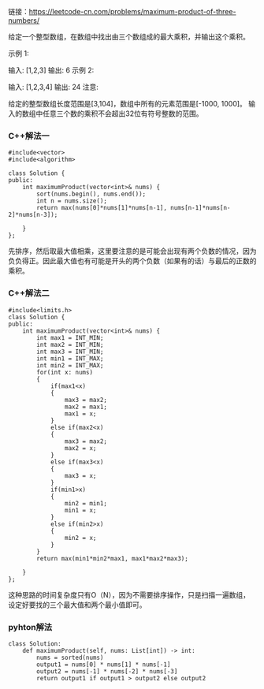 链接：https://leetcode-cn.com/problems/maximum-product-of-three-numbers/

给定一个整型数组，在数组中找出由三个数组成的最大乘积，并输出这个乘积。

示例 1:

输入: [1,2,3]
输出: 6
示例 2:

输入: [1,2,3,4]
输出: 24
注意:

给定的整型数组长度范围是[3,104]，数组中所有的元素范围是[-1000, 1000]。
输入的数组中任意三个数的乘积不会超出32位有符号整数的范围。


### C++解法一 ###
```
#include<vector>
#include<algorithm>

class Solution {
public:
    int maximumProduct(vector<int>& nums) {
        sort(nums.begin(), nums.end());
        int n = nums.size();
        return max(nums[0]*nums[1]*nums[n-1], nums[n-1]*nums[n-2]*nums[n-3]);

    }
};
```
先排序，然后取最大值相乘，这里要注意的是可能会出现有两个负数的情况，因为负负得正。因此最大值也有可能是开头的两个负数（如果有的话）与最后的正数的乘积。

### C++解法二 ###
```
#include<limits.h>
class Solution {
public:
    int maximumProduct(vector<int>& nums) {
        int max1 = INT_MIN;
        int max2 = INT_MIN;
        int max3 = INT_MIN;
        int min1 = INT_MAX;
        int min2 = INT_MAX;
        for(int x: nums)
        {
            if(max1<x)
            {
                max3 = max2;
                max2 = max1;
                max1 = x;
            }
            else if(max2<x)
            {
                max3 = max2;
                max2 = x;
            }
            else if(max3<x)
            {
                max3 = x;
            }
            if(min1>x)
            {
                min2 = min1;
                min1 = x;
            }
            else if(min2>x)
            {
                min2 = x;
            }
        }
        return max(min1*min2*max1, max1*max2*max3);

    }
};
```
这种思路的时间复杂度只有O（N），因为不需要排序操作，只是扫描一遍数组，设定好要找的三个最大值和两个最小值即可。

### pyhton解法 ###
```
class Solution:
    def maximumProduct(self, nums: List[int]) -> int:
        nums = sorted(nums)
        output1 = nums[0] * nums[1] * nums[-1]
        output2 = nums[-1] * nums[-2] * nums[-3]
        return output1 if output1 > output2 else output2
```

